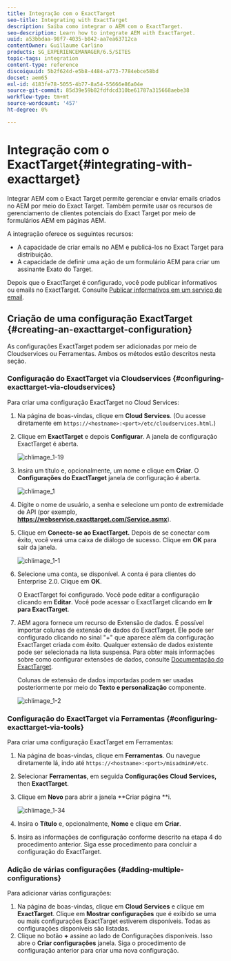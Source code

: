 ```yaml
---
title: Integração com o ExactTarget
seo-title: Integrating with ExactTarget
description: Saiba como integrar o AEM com o ExactTarget.
seo-description: Learn how to integrate AEM with ExactTarget.
uuid: a53bbdaa-98f7-4035-b842-aa7ea63712ca
contentOwner: Guillaume Carlino
products: SG_EXPERIENCEMANAGER/6.5/SITES
topic-tags: integration
content-type: reference
discoiquuid: 5b2f624d-e5b8-4484-a773-7784ebce58bd
docset: aem65
exl-id: 4183fe78-5055-4b77-8a54-55666e86a04e
source-git-commit: 85d39e59b82fdfdcd310be61787a315668aebe38
workflow-type: tm+mt
source-wordcount: '457'
ht-degree: 0%

---
```


# Integração com o ExactTarget{#integrating-with-exacttarget}

Integrar AEM com o Exact Target permite gerenciar e enviar emails criados no AEM por meio do Exact Target. Também permite usar os recursos de gerenciamento de clientes potenciais do Exact Target por meio de formulários AEM em páginas AEM.

A integração oferece os seguintes recursos:

* A capacidade de criar emails no AEM e publicá-los no Exact Target para distribuição.
* A capacidade de definir uma ação de um formulário AEM para criar um assinante Exato do Target.

Depois que o ExactTarget é configurado, você pode publicar informativos ou emails no ExactTarget. Consulte [Publicar informativos em um serviço de email](/help/sites-authoring/personalization.md).

## Criação de uma configuração ExactTarget {#creating-an-exacttarget-configuration}

As configurações ExactTarget podem ser adicionadas por meio de Cloudservices ou Ferramentas. Ambos os métodos estão descritos nesta seção.

### Configuração do ExactTarget via Cloudservices {#configuring-exacttarget-via-cloudservices}

Para criar uma configuração ExactTarget no Cloud Services:

1. Na página de boas-vindas, clique em **Cloud Services**. (Ou acesse diretamente em `https://<hostname>:<port>/etc/cloudservices.html`.)
1. Clique em **ExactTarget** e depois **Configurar**. A janela de configuração ExactTarget é aberta.

   ![chlimage_1-19](assets/chlimage_1-19.png)

1. Insira um título e, opcionalmente, um nome e clique em **Criar**. O **Configurações do ExactTarget** janela de configuração é aberta.

   ![chlimage_1](assets/chlimage_1.jpeg)

1. Digite o nome de usuário, a senha e selecione um ponto de extremidade de API (por exemplo, **https://webservice.exacttarget.com/Service.asmx**).
1. Clique em **Conecte-se ao ExactTarget.** Depois de se conectar com êxito, você verá uma caixa de diálogo de sucesso. Clique em **OK** para sair da janela.

   ![chlimage_1-1](assets/chlimage_1-1.jpeg)

1. Selecione uma conta, se disponível. A conta é para clientes do Enterprise 2.0. Clique em **OK**.

   O ExactTarget foi configurado. Você pode editar a configuração clicando em **Editar**. Você pode acessar o ExactTarget clicando em **Ir para ExactTarget**.

1. AEM agora fornece um recurso de Extensão de dados. É possível importar colunas de extensão de dados do ExactTarget. Ele pode ser configurado clicando no sinal &quot;+&quot; que aparece além da configuração ExactTarget criada com êxito. Qualquer extensão de dados existente pode ser selecionada na lista suspensa. Para obter mais informações sobre como configurar extensões de dados, consulte [Documentação do ExactTarget](https://help.salesforce.com/s/articleView?id=sf.mc_es_data_extension_data_relationships_classic.htm&amp;type=5).

   Colunas de extensão de dados importadas podem ser usadas posteriormente por meio do **Texto e personalização** componente.

   ![chlimage_1-2](assets/chlimage_1-2.jpeg)

### Configuração do ExactTarget via Ferramentas {#configuring-exacttarget-via-tools}

Para criar uma configuração ExactTarget em Ferramentas:

1. Na página de boas-vindas, clique em **Ferramentas**. Ou navegue diretamente lá, indo até `https://<hostname>:<port>/misadmin#/etc`.
1. Selecionar **Ferramentas**, em seguida **Configurações Cloud Services,** then **ExactTarget**.
1. Clique em **Novo** para abrir a janela **Criar página **i.

   ![chlimage_1-34](assets/chlimage_1-3.jpeg)

1. Insira o **Título** e, opcionalmente, **Nome** e clique em **Criar**.
1. Insira as informações de configuração conforme descrito na etapa 4 do procedimento anterior. Siga esse procedimento para concluir a configuração do ExactTarget.

### Adição de várias configurações {#adding-multiple-configurations}

Para adicionar várias configurações:

1. Na página de boas-vindas, clique em **Cloud Services** e clique em **ExactTarget**. Clique em **Mostrar configurações** que é exibido se uma ou mais configurações ExactTarget estiverem disponíveis. Todas as configurações disponíveis são listadas.
1. Clique no botão **+** assine ao lado de Configurações disponíveis. Isso abre o **Criar configurações** janela. Siga o procedimento de configuração anterior para criar uma nova configuração.
